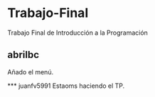 # Trabajo-Final
Trabajo Final de Introducción a la Programación

## abrilbc 
Añado el menú.

*** juanfv5991
Estaoms haciendo el TP.
